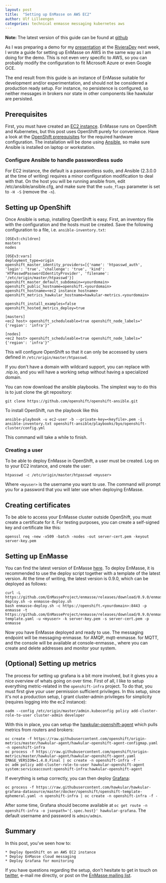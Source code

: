 ```yaml
---
layout: post
title:  "Setting up EnMasse on AWS EC2"
author: Ulf Lilleengen
categories: technical enmasse messaging kubernetes aws
---
```


<b>Note: </b> The latest version of this guide can be found at [github](https://github.com/EnMasseProject/enmasse/blob/master/documentation/getting-started/enmasse-on-aws.md)

As I was preparing a demo for my [presentation](http://rivieradev.fr/session/130) at the [RivieraDev](http://rivieradev.fr/) next week, I wrote a guide for setting up EnMasse on AWS in the same way as I am doing for the demo. This is not even very specific to AWS, so you can probably modify the configuration to fit Microsoft Azure or even Google GCE. 

The end result from this guide is an instance of EnMasse suitable for development and/or experimentation, and should not be considered a production ready setup. For instance, no persistence is configured, so neither messages in brokers nor state in other components like hawkular are persisted.

## Prerequisites

First, you must have created an [EC2 instance](https://aws.amazon.com/ec2/). EnMasse runs on OpenShift and Kubernetes, but this post uses OpenShift purely for convenience. Have a look at the [OpenShift prerequisites](https://docs.openshift.org/latest/install_config/install/prerequisites.html) for the required hardware configuration. The installation will be done using [Ansible](https://www.ansible.com), so make sure Ansible is installed on laptop or workstation.

### Configure Ansible to handle passwordless sudo

For EC2 instance, the default is a passwordless sudo, and Ansible (2.3.0.0 at the time of writing) requires a minor configuration modification to deal with that.  On the host you will be running ansible from, edit /etc/ansible/ansible.cfg, and make sure that the `sudo_flags` parameter is set to `-H -S` (remove the `-n`).

## Setting up OpenShift

Once Ansible is setup, installing OpenShift is easy. First, an inventory file with the configuration
and the hosts must be created. Save the following configuration to a file, i.e. `ansible-inventory.txt`:

    [OSEv3:children]
    masters
    nodes

    [OSEv3:vars]
    deployment_type=origin
    openshift_master_identity_providers=[{'name': 'htpasswd_auth', 'login': 'true', 'challenge': 'true', 'kind': 'HTPasswdPasswordIdentityProvider', 'filename': '/etc/origin/master/htpasswd'}]
    openshift_master_default_subdomain=<yourdomain>
    openshift_public_hostname=openshift.<yourdomain>
    openshift_hostname=<ec2 instance hostname>
    openshift_metrics_hawkular_hostname=hawkular-metrics.<yourdomain>

    openshift_install_examples=false
    openshift_hosted_metrics_deploy=true

    [masters]
    <ec2 host> openshift_scheduleable=true openshift_node_labels="{'region': 'infra'}"

    [nodes]
    <ec2 host> openshift_scheduleable=true openshift_node_labels="{'region': 'infra'}"

This will configure OpenShift so that it can only be accessed by users defined in `/etc/origin/master/htpasswd`.

If you don't have a domain with wildcard support, you can replace <yourdomain> with <ip>.nip.io, and
you will have a working setup without having a specialized domain. 

You can now download the ansible playbooks. The simplest way to do this is to just clone the git
repository:

    git clone https://github.com/openshift/openshift-ansible.git

To install OpenShift, run the playbook like this

    ansible-playbook -u ec2-user -b --private-key=<keyfile>.pem -i ansible-inventory.txt openshift-ansible/playbooks/byo/openshift-cluster/config.yml

This command will take a while to finish.

### Creating a user

To be able to deploy EnMasse in OpenShift, a user must be created. Log on to your EC2
instance, and create the user:

    htpasswd -c /etc/origin/master/htpasswd <myuser>

Where `<myuser>` is the username you want to use. The command will prompt you for a password that
you will later use when deploying EnMasse.

## Creating certificates

To be able to access your EnMasse cluster outside OpenShift, you must create a certificate for it.
For testing purposes, you can create a self-signed key and certificate like this:

    openssl req -new -x509 -batch -nodes -out server-cert.pem -keyout server-key.pem

## Setting up EnMasse

You can find the latest version of EnMasse [here](https://github.com/EnMasseProject/enmasse/releases/latest). To deploy EnMasse, it is recommended to use the deploy script together with a template of the latest version. At the time of writing, the latest version is 0.9.0, which can be deployed as follows:

    curl -L https://github.com/EnMasseProject/enmasse/releases/download/0.9.0/enmasse-deploy.sh -o enmasse-deploy.sh
    bash enmasse-deploy.sh -c https://openshift.<yourdomain>:8443 -p enmasse -t https://github.com/EnMasseProject/enmasse/releases/download/0.9.0/enmasse-template.yaml -u <myuser> -k server-key.pem -s server-cert.pem -p enmasse

Now you have EnMasse deployed and ready to use. The messaging endpoint will be messaging-enmasse.<yourdomain> for AMQP, mqtt-enmasse.<yourdomain> for MQTT, and the console will be available at console-enmasse.<yourdomain>, where you can create and delete addresses and monitor your system.

## (Optional) Setting up metrics

The process for setting up grafana is a bit more involved, but it gives you a nice overview of whats
going on over time. First of all, I like to setup everything metric-related in the `openshift-infra`
project. To do that, you must first give your user permission sufficient privileges. In this setup,
since it's not a production setup, I grant cluster-admin privileges for simplicity (requires logging
into the ec2 instance):

    oadm --config /etc/origin/master/admin.kubeconfig policy add-cluster-role-to-user cluster-admin developer

With this in place, you can setup the [hawkular-openshift-agent](https://github.com/hawkular/hawkular-openshift-agent) which pulls metrics from routers and brokers:

    oc create -f https://raw.githubusercontent.com/openshift/origin-metrics/master/hawkular-agent/hawkular-openshift-agent-configmap.yaml -n openshift-infra
    oc process -f https://raw.githubusercontent.com/openshift/origin-metrics/master/hawkular-agent/hawkular-openshift-agent.yaml IMAGE_VERSION=1.4.0.Final | oc create -n openshift-infra -f -
    oc adm policy add-cluster-role-to-user hawkular-openshift-agent system:serviceaccount:openshift-infra:hawkular-openshift-agent

If everything is setup correctly, you can then deploy [Grafana](https://grafana.com/):

    oc process -f https://raw.githubusercontent.com/hawkular/hawkular-grafana-datasource/master/docker/openshift/openshift-template-ephemeral.yaml -n openshift-infra | oc create -n openshift-infra -f -

After some time, Grafana should become available at `oc get route -n openshift-infra -o jsonpath='{.spec.host}' hawkular-grafana`. The default username and password is `admin/admin`.

## Summary

In this post, you've seen how to:

    * Deploy OpenShift on an AWS EC2 instance
    * Deploy EnMasse cloud messaging
    * Deploy Grafana for monitoring

If you have questions regarding the setup, don't hesitate to get in touch on
[twitter](https://twitter.com/lulf), e-mail me directly, or post on the
[EnMasse mailing list](https://www.redhat.com/mailman/listinfo/enmasse).
